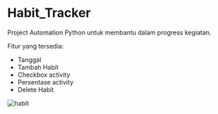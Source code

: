 # Habit_Tracker
Project Automation Python untuk membantu dalam progress kegiatan.

Fitur yang tersedia: 
- Tanggal
- Tambah Habit
- Checkbox activity
- Persentase activity
- Delete Habit



![habit](https://github.com/user-attachments/assets/f40909bc-fe3f-446f-9a98-1f44bc4540db)
